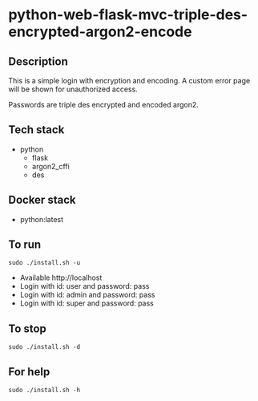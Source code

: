 # python-web-flask-mvc-triple-des-encrypted-argon2-encode

## Description
This is a simple login with
encryption and encoding. A custom error
page will be shown for unauthorized
access.

Passwords are triple des encrypted and encoded argon2.

## Tech stack
- python
  - flask
  - argon2_cffi
  - des

## Docker stack
- python:latest

## To run
`sudo ./install.sh -u`
- Available http://localhost
- Login with id: user and password: pass
- Login with id: admin and password: pass
- Login with id: super and password: pass

## To stop
`sudo ./install.sh -d`

## For help
`sudo ./install.sh -h`

